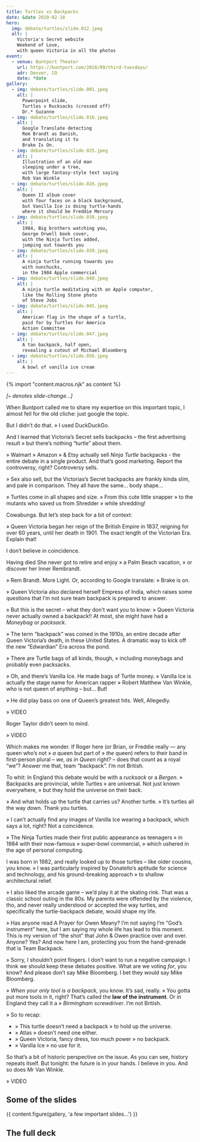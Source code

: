 ```yaml
---
title: Turtles vs Backpacks
date: &date 2020-02-18
hero:
  img: debate/turtles/slide.012.jpeg
  alt: |
    Victoria's Secret website
    Weekend of Love,
    with queen Victoria in all the photos
event:
  - venue: Buntport Theater
    url: https://buntport.com/2018/09/third-tuesdays/
    adr: Denver, CO
    date: *date
gallery:
  - img: debate/turtles/slide.001.jpeg
    alt: |
      Powerpoint slide,
      Turtles v Rucksacks (crossed off)
      Dr.* Suzanne
  - img: debate/turtles/slide.016.jpeg
    alt: |
      Google Translate detecting
      Rem Brandt as Danish,
      and translating it to
      Brake Is On.
  - img: debate/turtles/slide.025.jpeg
    alt: |
      Illustration of an old man
      sleeping under a tree,
      with large fantasy-style text saying
      Rob Van Winkle
  - img: debate/turtles/slide.026.jpeg
    alt: |
      Queen II album cover
      with four faces on a black background,
      but Vanilla Ice is doing turtle-hands
      where it should be Freddie Mercury
  - img: debate/turtles/slide.038.jpeg
    alt: |
      1984, Big brothers watching you,
      George Orwell book cover,
      with the Ninja Turtles added,
      jumping out towards you
  - img: debate/turtles/slide.039.jpeg
    alt: |
      A ninja turtle running towards you
      with nunchucks,
      in the 1984 Apple commercial
  - img: debate/turtles/slide.040.jpeg
    alt: |
      A ninja turtle meditating with an Apple computer,
      like the Rolling Stone photo
      of Steve Jobs
  - img: debate/turtles/slide.045.jpeg
    alt: |
      American flag in the shape of a turtle,
      paid for by Turtles For America
      Action Committee
  - img: debate/turtles/slide.047.jpeg
    alt: |
      A tan backpack, half open,
      revealing a cutout of Michael Bloomberg
  - img: debate/turtles/slide.056.jpeg
    alt: |
      A bowl of vanilla ice cream
---
```


{% import "content.macros.njk" as content %}

*[`»` denotes slide-change…]*

When Buntport called me to share my expertise on this important topic, I almost fell for the old cliche: just google the topic.

But I didn’t do that. » I used DuckDuckGo.

And I learned that Victoria’s Secret sells backpacks – the first advertising result » but there’s nothing “turtle” about them.

» Walmart » Amazon » & Etsy actually sell *Ninja Turtle* backpacks - the entire debate in a single product. And that’s good marketing. Report the controversy, right? Controversy sells.

» Sex also sell, but the Victorias’s Secret backpacks are frankly kinda slim, and pale in comparison. They all have the same… body shape…

» Turtles come in all shapes and size. » From this cute little snapper » to the mutants who saved us from Shredder » while shredding!

Cowabunga. But let’s step back for a bit of context:

» Queen Victoria began her reign of the British Empire in 1837, reigning for over 60 years, until her death in 1901. The exact length of the Victorian Era. Explain that!

I don’t believe in coincidence.

Having died She never got to retire and enjoy » a Palm Beach vacation, » or discover her Inner Rembrandt.

» Rem Brandt. More Light. Or, according to Google translate: » Brake is on.

» Queen Victoria also declared herself Empress of India, which raises some questions that I’m not sure team backpack is prepared to answer.

» But this is the secret – what they don't want you to know: » Queen Victoria never actually owned a backpack!! At most, she might have had a *Moneybag* or *packsack*.

» The term “backpack” was coined in the 1910s, an entire decade after Queen Victoria’s death, in these United States. A dramatic way to kick off the new “Edwardian” Era across the pond.

» There are Turtle bags of all kinds, though, » including moneybags and probably even packsacks.

» Oh, and there’s Vanilla Ice. He made bags of Turtle money. » Vanilla Ice is actually the stage name for American rapper » Robert Matthew Van Winkle, who is not queen of anything – but… But!

» He did play bass on one of Queen’s greatest hits. Well, Allegedly.

» VIDEO

Roger Taylor didn’t seem to mind.

» VIDEO

Which makes me wonder. If Roger here (or Brian, or Freddie really — any queen who’s not » *a* queen but part of » *the* queen) refers to their band in first-person plural – *we, as in Queen* right? – does that count as a royal “we”? Answer me that, team “backpack”. I’m not British.

To whit: In England this debate would be with a *rucksack* or a *Bergen*. » Backpacks are provincial, while Turtles » are universal. Not just known everywhere, » but they hold the universe on their back.

» And what holds up the turtle that carries us? Another turtle.
» It’s turtles all the way down. Thank you turtles.

» I can’t actually find any images of Vanilla Ice wearing a backpack, which says a lot, right? Not a coincidence.

» The Ninja Turtles made their first public appearance as teenagers » in 1984 with their now-famous » super-bowl commercial, » which ushered in the age of personal computing.

I was born in 1982, and really looked up to those turtles – like older cousins, you know. » I was particularly inspired by Donatello’s aptitude for science and technology, and his ground-breaking approach » to shallow architectural relief.

» I also liked the arcade game – we’d play it at the skating rink. That was a classic school outing in the 80s. My parents were offended by the violence, tho, and never really understood or accepted the way turtles, and specifically the turtle-backpack debate, would shape my life.

» Has anyone read A Prayer for Owen Meany? I’m not saying I’m “God’s instrument” here, but I am saying my whole life has lead to this moment. This is my version of “the shot” that John & Owen practice over and over. Anyone? Yes? And now here I am, protecting you from the hand-grenade that is Team Backpack.

» Sorry, I shouldn’t point fingers. I don’t want to run a negative campaign. I think we should keep these debates positive. What are we voting *for*, you know? And please don’t say Mike Bloomberg. I bet they would say Mike Bloomberg.

» *When your only tool is a backpack*, you know. It’s sad, really. » You gotta put more tools in it, right? That’s called the **law of the instrument**. Or in England they call it a » *Birmingham screwdriver*. I’m not British.

» So to recap:

- » This turtle doesn’t need a backpack » to hold up the universe.
- » Atlas » doesn’t need one either.
- » Queen Victoria, fancy dress, too much power » no backpack.
- » Vanilla Ice » no use for it.

So that’s a bit of historic perspective on the issue. As you can see, history repeats itself. But tonight: the future is in your hands. I believe in you. And so does Mr Van Winkle.

» VIDEO

## Some of the slides

{{ content.figure(gallery, 'a few important slides…') }}

## The full deck

<script async class="speakerdeck-embed" data-id="6e877c2c50a3446599ab94b2e28ef3bc" data-ratio="1.33333333333333" src="//speakerdeck.com/assets/embed.js"></script>
